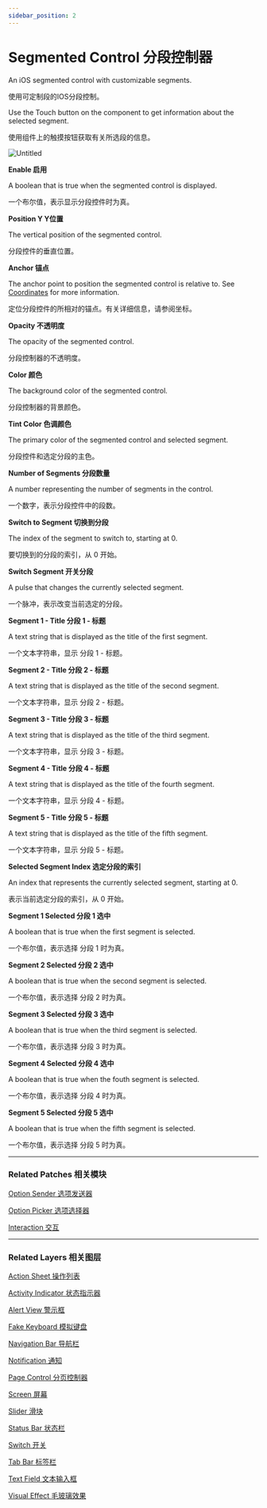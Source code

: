 ```yaml
---
sidebar_position: 2
---
```


# Segmented Control 分段控制器

An iOS segmented control with customizable segments.

使用可定制段的IOS分段控制。

Use the Touch button on the component to get information about the selected segment.

使用组件上的触摸按钮获取有关所选段的信息。

![Untitled](https://s3.us-west-2.amazonaws.com/secure.notion-static.com/c8e9a9b8-9c03-44fa-b056-92d2712a4cb5/Untitled.png?X-Amz-Algorithm=AWS4-HMAC-SHA256&X-Amz-Content-Sha256=UNSIGNED-PAYLOAD&X-Amz-Credential=AKIAT73L2G45EIPT3X45%2F20220602%2Fus-west-2%2Fs3%2Faws4_request&X-Amz-Date=20220602T190808Z&X-Amz-Expires=86400&X-Amz-Signature=28ff74a67f8c088c1732b117af27067ccb30bd3cf7ddf3f723713a7b7aabbc30&X-Amz-SignedHeaders=host&response-content-disposition=filename%20%3D%22Untitled.png%22&x-id=GetObject)

**Enable 启用**

A boolean that is true when the segmented control is displayed.

一个布尔值，表示显示分段控件时为真。

**Position Y Y位置**

The vertical position of the segmented control.

分段控件的垂直位置。

**Anchor 锚点**

The anchor point to position the segmented control is relative to. See [Coordinates](https://www.notion.so/Coordinates-bd835085db7c48e49e00a66e5e44caf2) for more information.

定位分段控件的所相对的锚点。有关详细信息，请参阅坐标。

**Opacity 不透明度**

The opacity of the segmented control.

分段控制器的不透明度。

**Color 颜色**

The background color of the segmented control.

分段控制器的背景颜色。

**Tint Color 色调颜色**

The primary color of the segmented control and selected segment.

分段控件和选定分段的主色。

**Number of Segments 分段数量**

A number representing the number of segments in the control.

一个数字，表示分段控件中的段数。

**Switch to Segment 切换到分段**

The index of the segment to switch to, starting at 0.

要切换到的分段的索引，从 0 开始。

**Switch Segment 开关分段**

A pulse that changes the currently selected segment.

一个脉冲，表示改变当前选定的分段。

**Segment 1 - Title 分段 1 - 标题**

A text string that is displayed as the title of the first segment.

一个文本字符串，显示 分段 1 - 标题。

**Segment 2 - Title 分段 2 - 标题**

A text string that is displayed as the title of the second segment.

一个文本字符串，显示 分段 2 - 标题。

**Segment 3 - Title 分段 3 - 标题**

A text string that is displayed as the title of the third segment.

一个文本字符串，显示 分段 3 - 标题。

**Segment 4 - Title 分段 4 - 标题**

A text string that is displayed as the title of the fourth segment.

一个文本字符串，显示 分段 4 - 标题。

**Segment 5 - Title 分段 5 - 标题**

A text string that is displayed as the title of the fifth segment.

一个文本字符串，显示 分段 5 - 标题。

**Selected Segment Index 选定分段的索引**

An index that represents the currently selected segment, starting at 0.

表示当前选定分段的索引，从 0 开始。

**Segment 1 Selected 分段 1 选中**

A boolean that is true when the first segment is selected.

一个布尔值，表示选择 分段 1 时为真。

**Segment 2 Selected 分段 2 选中**

A boolean that is true when the second segment is selected.

一个布尔值，表示选择 分段 2 时为真。

**Segment 3 Selected 分段 3 选中**

A boolean that is true when the third segment is selected.

一个布尔值，表示选择 分段 3 时为真。

**Segment 4 Selected 分段 4 选中**

A boolean that is true when the fouth segment is selected.

一个布尔值，表示选择 分段 4 时为真。

**Segment 5 Selected 分段 5 选中**

A boolean that is true when the fifth segment is selected.

一个布尔值，表示选择 分段 5 时为真。

------

### Related Patches 相关模块

[Option Sender 选项发送器](https://www.notion.so/Option-Sender-d36296ca4f44472094031e55ef7546ce)

[Option Picker 选项选择器](https://www.notion.so/Option-Picker-26fa02ba463b47be8b9c4098357d5dfb)

[Interaction 交互](https://www.notion.so/Interaction-8cd3ac66434546eda4b4bcf8173958fc)

------

### Related Layers 相关图层

[Action Sheet 操作列表](https://www.notion.so/Action-Sheet-925afa64e9fa42a5b2a9374fb41f8dbc)

[Activity Indicator 状态指示器](https://www.notion.so/Activity-Indicator-98b85e24705347b1bc147511e19aca54)

[Alert View 警示框](https://www.notion.so/Alert-View-a05a8e1476e543919ccf453585ce8850)

[Fake Keyboard 模拟键盘](https://www.notion.so/Fake-Keyboard-bf839e8038924161b2ca5b401ebc6faf)

[Navigation Bar 导航栏](https://www.notion.so/Navigation-Bar-2465c6dafddd4a6baeef32d390b015d3)

[Notification 通知](https://www.notion.so/Notification-093ed757b8764a1c936d4c12d632fde7)

[Page Control 分页控制器](https://www.notion.so/Page-Control-b89791a9a0334256b622a5afacfe80ca)

[Screen 屏幕](https://www.notion.so/Screen-4c35850047fb4f6db41a03ffa66007a4)

[Slider 滑块](https://www.notion.so/Slider-db6e484091084d90a58cba409bb59e9a)

[Status Bar 状态栏](https://www.notion.so/Status-Bar-5aec10025d1b402f83d61811505d89c0)

[Switch 开关](https://www.notion.so/Switch-8e35180bcd1747a282e0b12af1095015)

[Tab Bar 标签栏](https://www.notion.so/Tab-Bar-12b5f2f77b1a42688677f942a9f1a2e7)

[Text Field 文本输入框](https://www.notion.so/Text-Field-35f7f23e5f714582ab1c7d7af511281b)

[Visual Effect 毛玻璃效果](https://www.notion.so/Visual-Effect-4df6115644d141dab240ae1a8f882c66)
